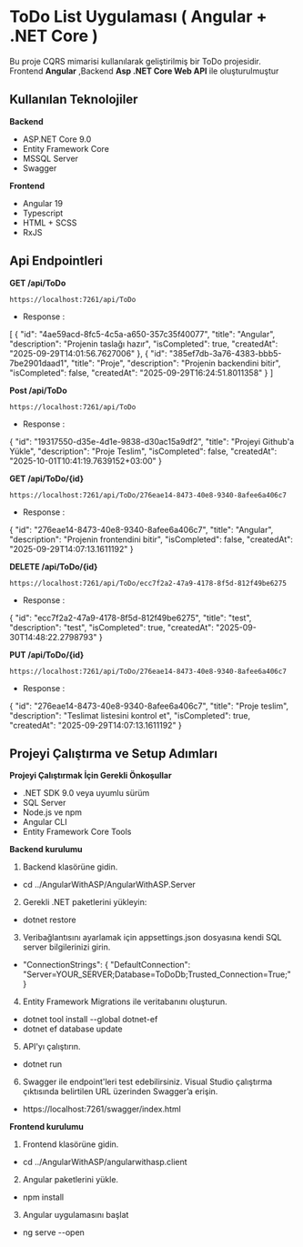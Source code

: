 # ToDo List Uygulaması ( Angular + .NET Core )

Bu proje CQRS mimarisi kullanılarak geliştirilmiş bir ToDo projesidir.
Frontend **Angular** ,Backend **Asp .NET Core Web API** ile oluşturulmuştur

## Kullanılan Teknolojiler

**Backend**
  - ASP.NET Core 9.0
  - Entity Framework Core
  - MSSQL Server
  - Swagger

**Frontend**
  - Angular 19
  - Typescript
  - HTML + SCSS
  - RxJS

## Api Endpointleri

**GET /api/ToDo**  

`https://localhost:7261/api/ToDo`

  - Response :

[
  {
    "id": "4ae59acd-8fc5-4c5a-a650-357c35f40077",
    "title": "Angular",
    "description": "Projenin taslağı hazır",
    "isCompleted": true,
    "createdAt": "2025-09-29T14:01:56.7627006"
  },
  {
    "id": "385ef7db-3a76-4383-bbb5-7be2901daad1",
    "title": "Proje",
    "description": "Projenin backendini bitir",
    "isCompleted": false,
    "createdAt": "2025-09-29T16:24:51.8011358"
  }
]


    
**Post /api/ToDo**

`https://localhost:7261/api/ToDo`

- Response :

{
  "id": "19317550-d35e-4d1e-9838-d30ac15a9df2",
  "title": "Projeyi Github'a Yükle",
  "description": "Proje Teslim",
  "isCompleted": false,
  "createdAt": "2025-10-01T10:41:19.7639152+03:00"
}

**GET /api/ToDo/{id}**

`https://localhost:7261/api/ToDo/276eae14-8473-40e8-9340-8afee6a406c7`

- Response :

{
  "id": "276eae14-8473-40e8-9340-8afee6a406c7",
  "title": "Angular",
  "description": "Projenin frontendini bitir",
  "isCompleted": false,
  "createdAt": "2025-09-29T14:07:13.1611192"
}

**DELETE /api/ToDo/{id}**

`https://localhost:7261/api/ToDo/ecc7f2a2-47a9-4178-8f5d-812f49be6275`

- Response :

{
  "id": "ecc7f2a2-47a9-4178-8f5d-812f49be6275",
  "title": "test",
  "description": "test",
  "isCompleted": true,
  "createdAt": "2025-09-30T14:48:22.2798793"
}

**PUT /api/ToDo/{id}**

`https://localhost:7261/api/ToDo/276eae14-8473-40e8-9340-8afee6a406c7`


- Response :

{
  "id": "276eae14-8473-40e8-9340-8afee6a406c7",
  "title": "Proje teslim",
  "description": "Teslimat listesini kontrol et",
  "isCompleted": true,
  "createdAt": "2025-09-29T14:07:13.1611192"
}

## Projeyi Çalıştırma ve Setup Adımları

**Projeyi Çalıştırmak İçin Gerekli Önkoşullar**

- .NET SDK 9.0 veya uyumlu sürüm
- SQL Server	
- Node.js ve npm	
- Angular CLI	
- Entity Framework Core Tools

**Backend kurulumu**
1. Backend klasörüne gidin.
- cd ../AngularWithASP/AngularWithASP.Server
2. Gerekli .NET paketlerini yükleyin:
- dotnet restore
3. Veribağlantısını ayarlamak için appsettings.json dosyasına kendi SQL server bilgilerinizi girin.
- "ConnectionStrings": {
  "DefaultConnection": "Server=YOUR_SERVER;Database=ToDoDb;Trusted_Connection=True;"
}
4. Entity Framework Migrations ile veritabanını oluşturun.
- dotnet tool install --global dotnet-ef
- dotnet ef database update
5. API'yı çalıştırın.
- dotnet run
6. Swagger ile endpoint'leri test edebilirsiniz. Visual Studio çalıştırma çıktısında belirtilen URL üzerinden Swagger’a erişin.

- https://localhost:7261/swagger/index.html

**Frontend kurulumu**
1. Frontend klasörüne gidin.
- cd ../AngularWithASP/angularwithasp.client
2. Angular paketlerini yükle.
- npm install
3. Angular uygulamasını başlat
- ng serve --open



